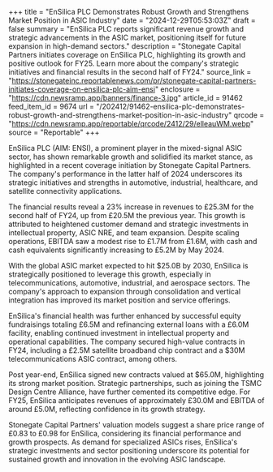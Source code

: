 +++
title = "EnSilica PLC Demonstrates Robust Growth and Strengthens Market Position in ASIC Industry"
date = "2024-12-29T05:53:03Z"
draft = false
summary = "EnSilica PLC reports significant revenue growth and strategic advancements in the ASIC market, positioning itself for future expansion in high-demand sectors."
description = "Stonegate Capital Partners initiates coverage on EnSilica PLC, highlighting its growth and positive outlook for FY25. Learn more about the company's strategic initiatives and financial results in the second half of FY24."
source_link = "https://stonegateinc.reportablenews.com/pr/stonegate-capital-partners-initiates-coverage-on-ensilica-plc-aim-ensi"
enclosure = "https://cdn.newsramp.app/banners/finance-3.jpg"
article_id = 91462
feed_item_id = 9674
url = "/202412/91462-ensilica-plc-demonstrates-robust-growth-and-strengthens-market-position-in-asic-industry"
qrcode = "https://cdn.newsramp.app/reportable/qrcode/2412/29/elleauWM.webp"
source = "Reportable"
+++

<p>EnSilica PLC (AIM: ENSI), a prominent player in the mixed-signal ASIC sector, has shown remarkable growth and solidified its market stance, as highlighted in a recent coverage initiation by Stonegate Capital Partners. The company's performance in the latter half of 2024 underscores its strategic initiatives and strengths in automotive, industrial, healthcare, and satellite connectivity applications.</p><p>The financial results reveal a 23% increase in revenues to £25.3M for the second half of FY24, up from £20.5M the previous year. This growth is attributed to heightened customer demand and strategic investments in intellectual property, ASIC NRE, and team expansion. Despite scaling operations, EBITDA saw a modest rise to £1.7M from £1.6M, with cash and cash equivalents significantly increasing to £5.2M by May 2024.</p><p>With the global ASIC market expected to hit $25.0B by 2030, EnSilica is strategically positioned to leverage this growth, especially in telecommunications, automotive, industrial, and aerospace sectors. The company's approach to expansion through consolidation and vertical integration has improved its market position and service offerings.</p><p>EnSilica's financial health was further enhanced by successful equity fundraisings totaling £6.5M and refinancing external loans with a £6.0M facility, enabling continued investment in intellectual property and operational capabilities. The company secured high-value contracts in FY24, including a £2.5M satellite broadband chip contract and a $30M telecommunications ASIC contract, among others.</p><p>Post year-end, EnSilica signed new contracts valued at $65.0M, highlighting its strong market position. Strategic partnerships, such as joining the TSMC Design Centre Alliance, have further cemented its competitive edge. For FY25, EnSilica anticipates revenues of approximately £30.0M and EBITDA of around £5.0M, reflecting confidence in its growth strategy.</p><p>Stonegate Capital Partners' valuation models suggest a share price range of £0.83 to £0.98 for EnSilica, considering its financial performance and growth prospects. As demand for specialized ASICs rises, EnSilica's strategic investments and sector positioning underscore its potential for sustained growth and innovation in the evolving ASIC landscape.</p>